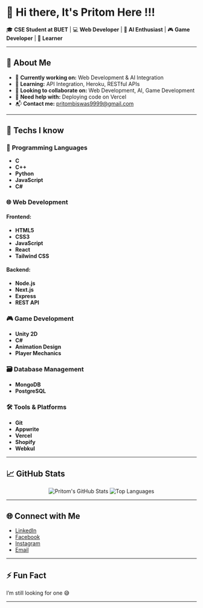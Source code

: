 # 👋 Hi there, It's Pritom Here !!!

🎓 **CSE Student at BUET** | 💻 **Web Developer** | 🤖 **AI Enthusiast** | 🎮 **Game Developer** | 🌱 **Learner**

---

## 🚀 About Me

- 🔭 **Currently working on:** Web Development & AI Integration  
- 🌱 **Learning:** API Integration, Heroku, RESTful APIs  
- 👯 **Looking to collaborate on:** Web Development, AI, Game Development  
- 🤔 **Need help with:** Deploying code on Vercel  
- 📬 **Contact me:** [pritombiswas9999@gmail.com](mailto:pritombiswas9999@gmail.com)

---

## 🧠 Techs I know

### 📜 **Programming Languages**
- **C**
- **C++**
- **Python**
- **JavaScript**
- **C#**

### 🌐 **Web Development**

#### **Frontend:**
- **HTML5**
- **CSS3**
- **JavaScript**
- **React**
- **Tailwind CSS**

#### **Backend:**
- **Node.js**
- **Next.js**
- **Express**
- **REST API**

### 🎮 **Game Development**
- **Unity 2D**
- **C#**
- **Animation Design**
- **Player Mechanics**

### 🗃️ **Database Management**
- **MongoDB**
- **PostgreSQL**

### 🛠️ **Tools & Platforms**
- **Git**
- **Appwrite**
- **Vercel**
- **Shopify**
- **Webkul**

---

## 📈 GitHub Stats

<p align="center">
  <img src="https://github-readme-stats.vercel.app/api?username=Pritom2357&show_icons=true&theme=radical" alt="Pritom's GitHub Stats" />
  <img src="https://github-readme-stats.vercel.app/api/top-langs/?username=Pritom2357&layout=compact&theme=radical" alt="Top Languages" />
</p>

---

## 🌐 Connect with Me

- [LinkedIn](https://www.linkedin.com/in/pritombiswas/)
- [Facebook](https://facebook.com/pritombiswas)
- [Instagram](https://instagram.com/pritombiswas)
- [Email](mailto:pritombiswas9999@gmail.com)

---

## ⚡ Fun Fact

I’m still looking for one 😅

---

